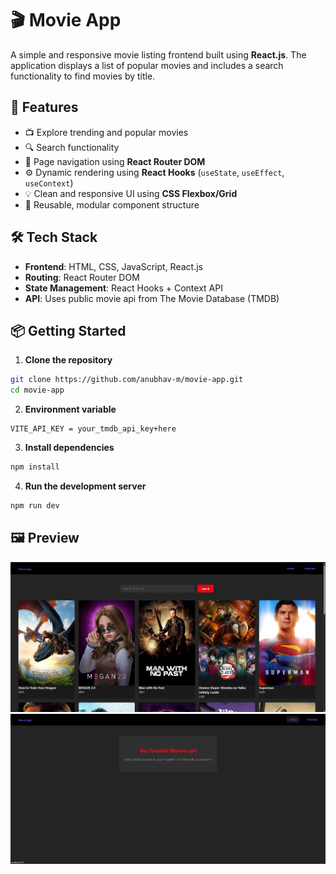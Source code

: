 # 🎬 Movie App

A simple and responsive movie listing frontend built using **React.js**. The application displays a list of popular movies and includes a search functionality to find movies by title.

## 🚀 Features

- 📺 Explore trending and popular movies
- 🔍 Search functionality
- 🧭 Page navigation using **React Router DOM**
- ⚙️ Dynamic rendering using **React Hooks** (`useState`, `useEffect`, `useContext`)
- 💡 Clean and responsive UI using **CSS Flexbox/Grid**
- 🧱 Reusable, modular component structure

## 🛠 Tech Stack

- **Frontend**: HTML, CSS, JavaScript, React.js
- **Routing**: React Router DOM
- **State Management**: React Hooks + Context API
- **API**: Uses public movie api from The Movie Database (TMDB)

## 📦 Getting Started

1. **Clone the repository**
  
  ```bash
  git clone https://github.com/anubhav-m/movie-app.git
  cd movie-app
  ```

2. **Environment variable**

  ```env
  VITE_API_KEY = your_tmdb_api_key+here
  ```
  
3. **Install dependencies**
  
  ```bash
  npm install
  ```
  
4. **Run the development server**
  
  ```bash
  npm run dev
  ```

  ## 🖼 Preview

  ![Home](./src/assets/home.png)
  ![Favorites](./src/assets/favorites.png)